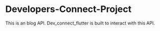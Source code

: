 # Developers-Connect-Project
This is an blog API. Dev_connect_flutter is built to interact with this API.
